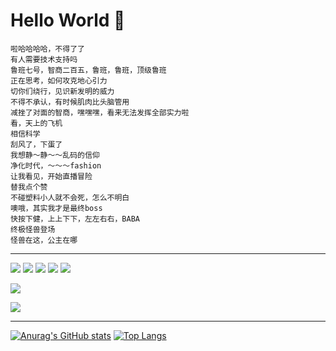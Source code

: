 # Hello World 👋  

```
啦哈哈哈哈，不得了了
有人需要技术支持吗
鲁班七号，智商二百五，鲁班，鲁班，顶级鲁班
正在思考，如何攻克地心引力
切你们绕行，见识新发明的威力
不得不承认，有时候肌肉比头脑管用
减挫了对面的智商，嘿嘿嘿，看来无法发挥全部实力啦
看，天上的飞机
相信科学
刮风了，下蛋了
我想静～静～～乱码的信仰
净化时代，～～～fashion
让我看见，开始直播冒险
替我点个赞
不碰塑料小人就不会死，怎么不明白
噢哦，其实我才是最终boss
快按下健，上上下下，左左右右，BABA
终极怪兽登场
怪兽在这，公主在哪
```
---

![](https://img.shields.io/badge/-Nodejs-43853d?style=flat-square&logo=Node.js&logoColor=white)
![](https://img.shields.io/badge/-WebRTC-008000?style=flat-square&logo=WebRTC&labelColor=90EE90&color=fff)
![](https://img.shields.io/badge/-JavaScript-e5cd0c?style=flat-square&logo=JavaScript&labelColor=f7df1e&logoColor=000)
![](https://img.shields.io/badge/-Vue.js-29beb0?style=flat-square&logo=vue.js&labelColor=ffffff&color=4FC08D)
![](https://img.shields.io/badge/-React-29beb0?style=flat-square&logo=React&labelColor=ffffff&color=61DAFB)  

![](https://img.shields.io/badge/%E5%BC%80%E5%8F%91%E5%B7%A5%E5%85%B7-VS%20Code-brightgreen)

![](https://visitor-badge.glitch.me/badge?page_id=vivizong)  

---

[![Anurag's GitHub stats](https://github-readme-stats.vercel.app/api?username=vivizong&show_icons=true&theme=tokyonight)](https://github.com/anuraghazra/github-readme-stats)   [![Top Langs](https://github-readme-stats.vercel.app/api/top-langs/?username=vivizong&layout=compact&theme=tokyonight)](https://github.com/anuraghazra/github-readme-stats)  





<!--
**vivizong/vivizong** is a ✨ _special_ ✨ repository because its `README.md` (this file) appears on your GitHub profile.

Here are some ideas to get you started:

- 🔭 I’m currently working on ...
- 🌱 I’m currently learning ...
- 👯 I’m looking to collaborate on ...
- 🤔 I’m looking for help with ...
- 💬 Ask me about ...
- 📫 How to reach me: ...
- 😄 Pronouns: ...
- ⚡ Fun fact: ...
-->
